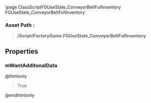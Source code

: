 \page ClassScriptFGUseState_ConveyorBeltFullInventory FGUseState_ConveyorBeltFullInventory
### Asset Path :
<b><blockquote>/Script/FactoryGame.FGUseState_ConveyorBeltFullInventory</blockquote></b>
## Properties

### mWantAdditonalData
@htmlonly
<blockquote>True</blockquote>
@endhtmlonly


